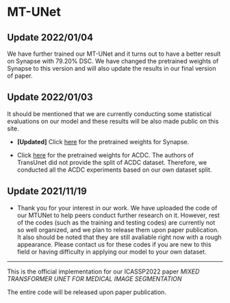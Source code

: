 # MT-UNet

## Update 2022/01/04

We have further trained our MT-UNet and it turns out to have a better result on Synapse with 79.20% DSC. We have changed the pretrained weights of Synapse to this version and will also update the results in our final version of paper.

## Update 2022/01/03

It should be mentioned that we are currently conducting some statistical evaluations on our model and these results will be also made public on this site.

- **[Updated]** Click [here](https://drive.google.com/file/d/1frQAK05UtiAO8rvKG9y5GXABaH70_-Hu/view?usp=sharing) for the pretrained weights for Synapse. 

- Click [here](https://drive.google.com/file/d/1DQFNeVbq2GNYhgv0mdTw-7yBTgqUWYBr/view?usp=sharing) for the pretrained weights for ACDC. The authors of TransUnet did not provide the split of ACDC dataset. Therefore, we conducted all the ACDC experiments based on our own dataset split.

## Update 2021/11/19

- Thank you for your interest in our work. We have uploaded the code of our MTUNet to help peers conduct further research on it. However, rest of the codes (such as the training and testing codes) are currently not so well organized, and we plan to release them upon paper publication. It also should be noted that they are still avaliable right now with a rough appearance. Please contact us for these codes if you are new to this field or having difficulty in applying our model to your own dataset.

---

This is the official implementation for our ICASSP2022 paper *MIXED TRANSFORMER UNET FOR MEDICAL IMAGE SEGMENTATION*

The entire code will be released upon paper publication.